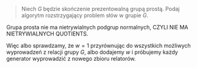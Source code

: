 > Niech $G$ będzie skończenie prezentowalną grupą prostą. Podaj algorytm rozstrzygający problem słów w grupie $G$.

Grupa prosta nie ma nietrywialnych podgrup normalnych, CZYLI NIE MA NIETRYWIALNYCH QUOTIENTS.

Więc albo sprawdzamy, że $w=1$ przyrównując do wszystkich możliwych wyprowadzeń z relacji grupy $G$, albo dodajemy $w$ i próbujemy każdy generator wyprowadzić z nowego zbioru relatorów.
